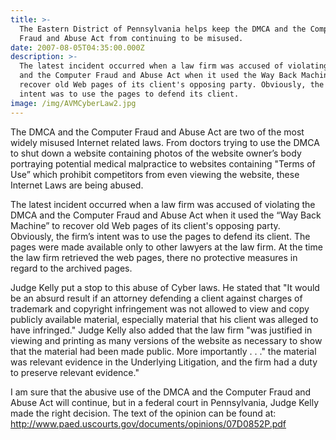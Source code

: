 ```yaml
---
title: >-
  The Eastern District of Pennsylvania helps keep the DMCA and the Computer
  Fraud and Abuse Act from continuing to be misused.
date: 2007-08-05T04:35:00.000Z
description: >-
  The latest incident occurred when a law firm was accused of violating the DMCA
  and the Computer Fraud and Abuse Act when it used the Way Back Machine to
  recover old Web pages of its client's opposing party. Obviously, the firm’s
  intent was to use the pages to defend its client.  
image: /img/AVMCyberLaw2.jpg
---
```

The DMCA and the Computer Fraud and Abuse Act are two of the most widely misused Internet related laws. From doctors trying to use the DMCA to shut down a website containing photos of the website owner’s body portraying potential medical malpractice to websites containing "Terms of Use” which prohibit competitors from even viewing the website, these Internet Laws are being abused.

The latest incident occurred when a law firm was accused of violating the DMCA and the Computer Fraud and Abuse Act when it used the “Way Back Machine” to recover old Web pages of its client's opposing party. Obviously, the firm’s intent was to use the pages to defend its client.  The pages were made available only to other lawyers at the law firm.  At the time the law firm retrieved the web pages, there no protective measures in regard to the archived pages.

Judge Kelly put a stop to this abuse of Cyber laws. He stated that "It would be an absurd result if an attorney defending a client against charges of trademark and copyright infringement was not allowed to view and copy publicly available material, especially material that his client was alleged to have infringed." Judge Kelly also added that the law firm "was justified in viewing and printing as many versions of the website as necessary to show that the material had been made public. More importantly . . ." the material was relevant evidence in the Underlying Litigation, and the firm had a duty to preserve relevant evidence."
  

I am sure that the abusive use of the DMCA and the Computer Fraud and Abuse Act will continue, but in a federal court in Pennsylvania, Judge Kelly made the right decision. The text of the opinion can be found at: <a href="http://www.paed.uscourts.gov/documents/opinions/07D0852P.pdf" target="_blank"  rel="nofollow" >http://www.paed.uscourts.gov/documents/opinions/07D0852P.pdf</a></p>
